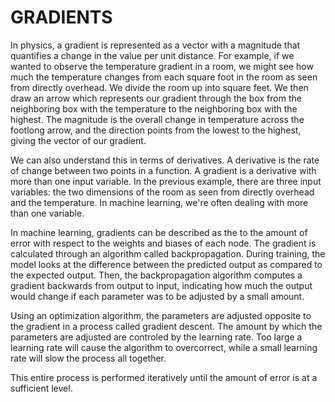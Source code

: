 # GRADIENTS

In physics, a gradient is represented as a vector with a magnitude that quantifies a change in the value per unit distance. For example, if we wanted to observe the temperature gradient in a room, we might see how much the temperature changes from each square foot in the room as seen from directly overhead. We divide the room up into square feet. We then draw an arrow which represents our gradient through the box from the neighboring box with the temperature to the neighboring box with the highest. The magnitude is the overall change in temperature across the footlong arrow, and the direction points from the lowest to the highest, giving the vector of our gradient.

We can also understand this in terms of derivatives. A derivative is the rate of change between two points in a function. A gradient is a derivative with more than one input variable. In the previous example, there are three input variables: the two dimensions of the room as seen from directly overhead and the temperature. In machine learning, we're often dealing with more than one variable.

In machine learning, gradients can be described as the to the amount of error with respect to the weights and biases of each node. The gradient is calculated through an algorithm called backpropagation. During training, the model looks at the difference between the predicted output as compared to the expected output. Then, the backpropagation algorithm computes a gradient backwards from output to input, indicating how much the output would change if each parameter was to be adjusted by a small amount.

Using an optimization algorithm, the parameters are adjusted opposite to the gradient in a process called gradient descent. The amount by which the parameters are adjusted are controled by the learning rate. Too large a learning rate will cause the algorithm to overcorrect, while a small learning rate will slow the process all together.

This entire process is performed iteratively until the amount of error is at a sufficient level.